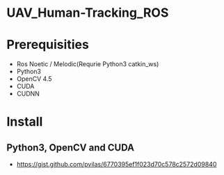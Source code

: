# UAV_Human-Tracking_ROS

# Prerequisities
* Ros Noetic / Melodic(Requrie Python3 catkin_ws)
* Python3
* OpenCV 4.5
* CUDA
* CUDNN

# Install
## Python3, OpenCV and CUDA
* https://gist.github.com/pvilas/6770395ef1f023d70c578c2572d09840


